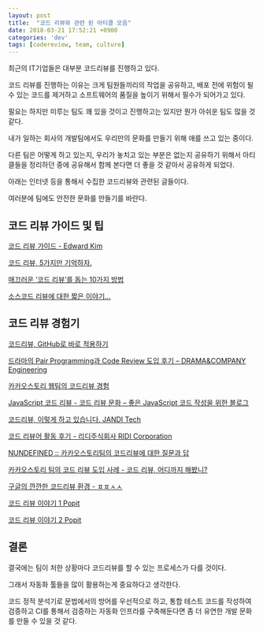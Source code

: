 ```yaml
---
layout: post
title:  "코드 리뷰와 관련 된 아티클 모음"
date: 2018-03-21 17:52:21 +0900
categories: 'dev'
tags: [codereview, team, culture]
---
```


최근의 IT기업들은 대부분 코드리뷰를 진행하고 있다.

코드 리뷰를 진행하는 이유는 크게 팀원들끼리의 작업을 공유하고, 배포 전에 위험이 될 수 있는 코드를 제거하고 소프트웨어의 품질을 높이기 위해서 필수가 되어가고 있다.

필요는 하지만 미루는 팀도 꽤 있을 것이고 진행하고는 있지만 뭔가 아쉬운 팀도 많을 것 같다.

내가 일하는 회사의 개발팀에서도 우리만의 문화를 만들기 위해 애를 쓰고 있는 중이다.

다른 팀은 어떻게 하고 있는지, 우리가 놓치고 있는 부분은 없는지 공유하기 위해서 아티클들을 정리하던 중에 공유해서 함께 본다면 더 좋을 것 같아서 공유하게 되었다.

아래는 인터넷 등을 통해서 수집한 코드리뷰와 관련된 글들이다.

여러분에 팀에도 안전한 문화를 만들기를 바란다.

## 코드 리뷰 가이드 및 팁

[코드 리뷰 가이드 - Edward Kim](http://www.haruair.com/blog/3116)

[코드 리뷰, 5가지만 기억하자.](https://silentsoft.kr/archives/20)

[매끄러운 ‘코드 리뷰’를 돕는 10가지 방법](http://www.bloter.net/archives/238819)

[소스코드 리뷰에 대한 짧은 이야기...](https://brunch.co.kr/@supims/11)

## 코드 리뷰 경험기

[코드리뷰, GitHub로 바로 적용하기](https://academy.realm.io/kr/posts/codereview-howto/)

[드라마의 Pair Programming과 Code Review 도입 후기 – DRAMA&COMPANY Engineering](http://blog.dramancompany.com/2016/05/%EB%93%9C%EB%9D%BC%EB%A7%88%EC%9D%98-pair-programming%EA%B3%BC-code-review-%EB%8F%84%EC%9E%85-%ED%9B%84%EA%B8%B0/)

[카카오스토리 웹팀의 코드리뷰 경험](https://www.slideshare.net/OhgyunAhn/ss-61189141)

[JavaScript 코드 리뷰 - 코드 리뷰 문화 – 좋은 JavaScript 코드 작성을 위한 블로그](https://cimfalab.github.io/deepscan/2016/08/code-review-1)

[코드리뷰, 이렇게 하고 있습니다. JANDI Tech](https://tosslab.github.io/codereview/2015/12/18/%EC%BD%94%EB%93%9C%EB%A6%AC%EB%B7%B0-%EC%9D%B4%EB%A0%87%EA%B2%8C-%ED%95%98%EA%B3%A0-%EC%9E%88%EB%8B%A4.html)

[코드 리뷰어 활동 후기 - 리디주식회사 RIDI Corporation](https://www.ridicorp.com/blog/2017/06/26/code-review/)

[NUNDEFINED :: 카카오스토리팀의 코드리뷰에 대한 질문과 답](http://blog.nundefined.com/62)

[카카오스토리 팀의 코드 리뷰 도입 사례 - 코드 리뷰, 어디까지 해봤니?](http://tech.kakao.com/2016/02/04/code-review/)

[구글의 깐깐한 코드리뷰 환경 - ㅍㅍㅅㅅ](http://ppss.kr/archives/90212)

[코드 리뷰 이야기 1 Popit](http://www.popit.kr/%EC%BD%94%EB%93%9C-%EB%A6%AC%EB%B7%B0-%EC%9D%B4%EC%95%BC%EA%B8%B0-1/)

[코드 리뷰 이야기 2 Popit](http://www.popit.kr/%EC%BD%94%EB%93%9C-%EB%A6%AC%EB%B7%B0-%EC%9D%B4%EC%95%BC%EA%B8%B02/)

## 결론

결국에는 팀이 처한 상황마다 코드리뷰를 할 수 있는 프로세스가 다를 것이다.

그래서 자동화 툴들을 많이 활용하는게 중요하다고 생각한다.

코드 정적 분석기로 문법에서의 방어를 우선적으로 하고, 통합 테스트 코드를 작성하여 검증하고 CI를 통해서 검증하는 자동화 인프라를 구축해둔다면 좀 더 유연한 개발 문화를 만들 수 있을 것 같다.
